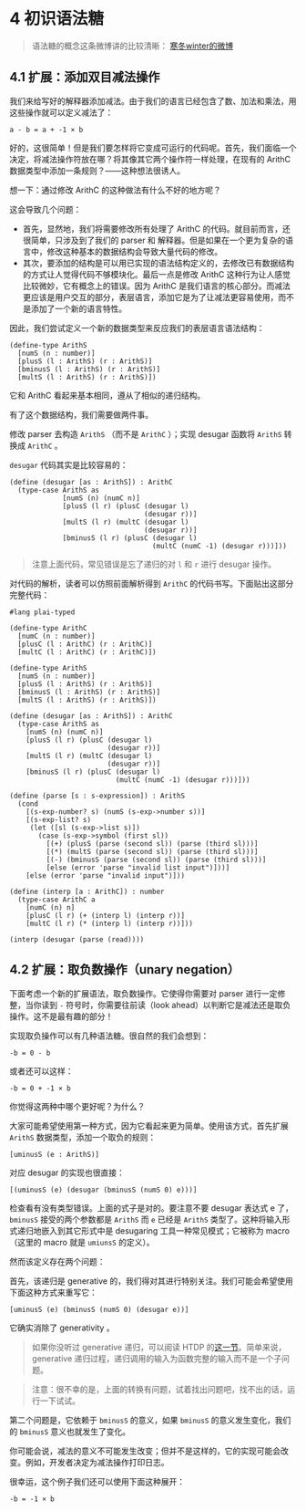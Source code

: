 # 4 初识语法糖

> 语法糖的概念这条微博讲的比较清晰： [寒冬winter的微博](http://weibo.com/1196343093/EmrdvbRDX)

## 4.1 扩展：添加双目减法操作

我们来给写好的解释器添加减法。由于我们的语言已经包含了数、加法和乘法，用这些操作就可以定义减法了：

```text
a - b = a + -1 × b
```

好的，这很简单！但是我们要怎样将它变成可运行的代码呢。首先，我们面临一个决定，将减法操作符放在哪？将其像其它两个操作符一样处理，在现有的 ArithC 数据类型中添加一条规则？——这种想法很诱人。

想一下：通过修改 ArithC 的这种做法有什么不好的地方呢？

这会导致几个问题：

* 首先，显然地，我们将需要修改所有处理了 ArithC 的代码。就目前而言，还很简单，只涉及到了我们的 parser 和 解释器。但是如果在一个更为复杂的语言中，修改这种基本的数据结构会导致大量代码的修改。
* 其次，要添加的结构是可以用已实现的语法结构定义的，去修改已有数据结构的方式让人觉得代码不够模块化。最后一点是修改 ArithC 这种行为让人感觉比较微妙，它有概念上的错误。因为 ArithC 是我们语言的核心部分。而减法 更应该是用户交互的部分，表层语言，添加它是为了让减法更容易使用，而不是添加了一个新的语言特性。

因此，我们尝试定义一个新的数据类型来反应我们的表层语言语法结构：

```racket
(define-type ArithS
  [numS (n : number)]
  [plusS (l : ArithS) (r : ArithS)]
  [bminusS (l : ArithS) (r : ArithS)]
  [multS (l : ArithS) (r : ArithS)])
```

它和 ArithC 看起来基本相同，遵从了相似的递归结构。

有了这个数据结构，我们需要做两件事。

修改 parser 去构造 `ArithS` （而不是 `ArithC` ）；实现 desugar 函数将 `ArithS` 转换成 `ArithC` 。

`desugar` 代码其实是比较容易的：

```racket
(define (desugar [as : ArithS]) : ArithC
  (type-case ArithS as
             [numS (n) (numC n)]
             [plusS (l r) (plusC (desugar l)
                                 (desugar r))]
             [multS (l r) (multC (desugar l)
                                 (desugar r))]
             [bminusS (l r) (plusC (desugar l)
                                   (multC (numC -1) (desugar r)))]))
```

>️注意上面代码，常见错误是忘了递归的对 `l` 和 `r` 进行 desugar 操作。

对代码的解析，读者可以仿照前面解析得到 `ArithC` 的代码书写。下面贴出这部分完整代码：

```racket
#lang plai-typed

(define-type ArithC
  [numC (n : number)]
  [plusC (l : ArithC) (r : ArithC)]
  [multC (l : ArithC) (r : ArithC)])

(define-type ArithS
  [numS (n : number)]
  [plusS (l : ArithS) (r : ArithS)]
  [bminusS (l : ArithS) (r : ArithS)]
  [multS (l : ArithS) (r : ArithS)])

(define (desugar [as : ArithS]) : ArithC
  (type-case ArithS as
    [numS (n) (numC n)]
    [plusS (l r) (plusC (desugar l)
                        (desugar r))]
    [multS (l r) (multC (desugar l)
                        (desugar r))]
    [bminusS (l r) (plusC (desugar l)
                          (multC (numC -1) (desugar r)))]))

(define (parse [s : s-expression]) : ArithS
  (cond
    [(s-exp-number? s) (numS (s-exp->number s))]
    [(s-exp-list? s)
     (let ([sl (s-exp->list s)])
       (case (s-exp->symbol (first sl))
         [(+) (plusS (parse (second sl)) (parse (third sl)))]
         [(*) (multS (parse (second sl)) (parse (third sl)))]
         [(-) (bminusS (parse (second sl)) (parse (third sl)))]
         [else (error 'parse "invalid list input")]))]
    [else (error 'parse "invalid input")]))

(define (interp [a : ArithC]) : number
  (type-case ArithC a
    [numC (n) n]
    [plusC (l r) (+ (interp l) (interp r))]
    [multC (l r) (* (interp l) (interp r))]))

(interp (desugar (parse (read))))
```


## 4.2 扩展：取负数操作（unary negation）

下面考虑一个新的扩展语法，取负数操作。它使得你需要对 parser 进行一定修整，当你读到 `-` 符号时，你需要往前读（look ahead）以判断它是减法还是取负操作。这不是最有趣的部分！

实现取负操作可以有几种语法糖。很自然的我们会想到：

```text
-b = 0 - b
```

或者还可以这样：

```text
-b = 0 + -1 × b
```

你觉得这两种中哪个更好呢？为什么？

大家可能希望使用第一种方式，因为它看起来更为简单。使用该方式，首先扩展 `ArithS` 数据类型，添加一个取负的规则：

```racket
[uminusS (e : ArithS)]
```

对应 desugar 的实现也很直接：

```racket
[(uminusS (e) (desugar (bminusS (numS 0) e)))]
```

检查看有没有类型错误。上面的式子是对的。要注意不要 desugar 表达式 e 了， `bminusS` 接受的两个参数都是 `ArithS` 而 `e` 已经是 `ArithS` 类型了。这种将输入形式递归地嵌入到其它形式中是 desugaring 工具一种常见模式；它被称为 macro （这里的 macro 就是 `umiunsS` 的定义）。

然而该定义存在两个问题：

首先，该递归是 generative 的，我们得对其进行特别关注。我们可能会希望使用下面这种方式来重写它：

```racket
[uminusS (e) (bminusS (numS 0) (desugar e))]
```

它确实消除了 generativity 。

> 如果你没听过 generative 递归，可以阅读 HTDP 的[这一节](http://www.ccs.neu.edu/home/matthias/HtDP2e/part_five.html)。简单来说，generative 递归过程，递归调用的输入为函数完整的输入而不是一个子问题。

>️注意：很不幸的是，上面的转换有问题，试着找出问题吧，找不出的话，运行一下试试。

第二个问题是，它依赖于 `bminusS` 的意义，如果 `bminusS` 的意义发生变化，我们的 `bminusS` 意义也就发生了变化。

你可能会说，减法的意义不可能发生改变；但并不是这样的，它的实现可能会改变。例如，开发者决定为减法操作打印日志。

很幸运，这个例子我们还可以使用下面这种展开：

```text
-b = -1 × b
```
